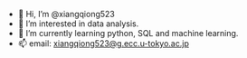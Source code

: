 - 👋 Hi, I’m @xiangqiong523
- 👀 I’m interested in data analysis.
- 🌱 I’m currently learning python, SQL and machine learning.
- 📫 email: xiangqiong523@g.ecc.u-tokyo.ac.jp

<!---
xiangqiong523/xiangqiong523 is a ✨ special ✨ repository because its `README.md` (this file) appears on your GitHub profile.
You can click the Preview link to take a look at your changes.
--->

